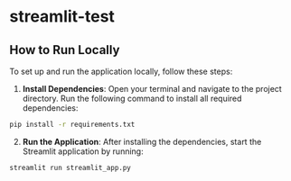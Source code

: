 # streamlit-test
## How to Run Locally

To set up and run the application locally, follow these steps:

1. **Install Dependencies**:
  Open your terminal and navigate to the project directory. Run the following command to install all required dependencies:
  
  ```bash
  pip install -r requirements.txt
  ```

2. **Run the Application**:
  After installing the dependencies, start the Streamlit application by running:
  
  ```bash
  streamlit run streamlit_app.py
  ```
